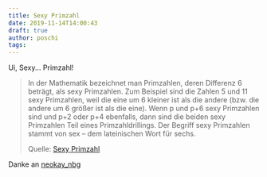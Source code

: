 ```yaml
---
title: Sexy Primzahl
date: 2019-11-14T14:00:43
draft: true
author: poschi
tags: 
---
```


Ui, Sexy... Primzahl!

> In der Mathematik bezeichnet man Primzahlen, deren Differenz 6 beträgt, als
> sexy Primzahlen. Zum Beispiel sind die Zahlen 5 und 11 sexy Primzahlen, weil
> die eine um 6 kleiner ist als die andere (bzw. die andere um 6 größer ist als
> die eine). Wenn p und p+6 sexy Primzahlen sind und p+2 oder p+4 ebenfalls,
> dann sind die beiden sexy Primzahlen Teil eines Primzahldrillings. Der Begriff
> sexy Primzahlen stammt von sex – dem lateinischen Wort für sechs.
>
> Quelle: [Sexy Primzahl](https://de.wikipedia.org/wiki/Sexy_Primzahl)

Danke an [neokay_nbg](https://twitter.com/neokay_nbg)

